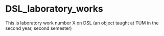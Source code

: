 # DSL_laboratory_works
This is laboratory work number X on DSL (an object taught at TUM in the second year, second semester)